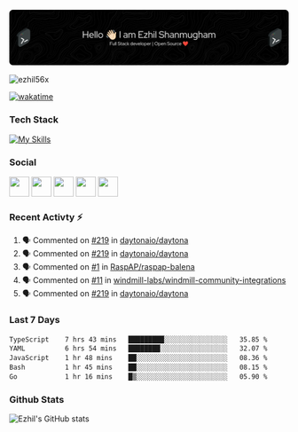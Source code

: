 ![Header](./header.png)

<p align="left"> <img src="https://komarev.com/ghpvc/?username=ezhil56x&label=Profile%20views&color=0e75b6&style=flat" alt="ezhil56x" /> </p>

[![wakatime](https://wakatime.com/badge/user/e780b5d2-6a76-4fde-a594-4ff159327ad3.svg)](https://wakatime.com/@e780b5d2-6a76-4fde-a594-4ff159327ad3)

### Tech Stack

[![My Skills](https://skillicons.dev/icons?i=c,cpp,py,java,kotlin,js,php,html,css,bootstrap,react,ts,nextjs,jquery,flask,nodejs,express,mysql,postgres,mongodb,docker,aws,firebase,vercel,cloudflare,jenkins,nginx,figma&theme=dark&perline=15)](https://skillicons.dev)

### Social

<p align="left">
	<a href="https://discord.com/users/ezhil56x" target="_blank" rel="noreferrer"
		><img
			src="https://skillicons.dev/icons?i=discord&theme=dark"
			width="36"
			height="36"
	/></a>
	<a href="https://www.github.com/ezhil56x" target="_blank" rel="noreferrer"
		><img
			src="https://skillicons.dev/icons?i=github&theme=dark"
			width="36"
			height="36"
	/></a>
	<a href="https://git.selfmade.ninja/ezhil930" target="_blank" rel="noreferrer"
		><img
			src="https://skillicons.dev/icons?i=git&theme=dark"
			width="36"
			height="36"
	/></a>
	<a
		href="https://www.linkedin.com/in/ezhilshanmugham"
		target="_blank"
		rel="noreferrer"
		><img
			src="https://skillicons.dev/icons?i=linkedin&theme=dark"
			width="36"
			height="36"
	/></a>
	<a href="https://www.twitter.com/ezhil56x" target="_blank" rel="noreferrer"
		><img
			src="https://skillicons.dev/icons?i=twitter&theme=dark"
			width="36"
			height="36"
	/></a>
</p>


### Recent Activty ⚡

<!--START_SECTION:activity-->
1. 🗣 Commented on [#219](https://github.com/daytonaio/daytona/issues/219#issuecomment-2004232861) in [daytonaio/daytona](https://github.com/daytonaio/daytona)
2. 🗣 Commented on [#219](https://github.com/daytonaio/daytona/issues/219#issuecomment-2004223866) in [daytonaio/daytona](https://github.com/daytonaio/daytona)
3. 🗣 Commented on [#1](https://github.com/RaspAP/raspap-balena/issues/1#issuecomment-2001991748) in [RaspAP/raspap-balena](https://github.com/RaspAP/raspap-balena)
4. 🗣 Commented on [#11](https://github.com/windmill-labs/windmill-community-integrations/pull/11#issuecomment-1999523948) in [windmill-labs/windmill-community-integrations](https://github.com/windmill-labs/windmill-community-integrations)
5. 🗣 Commented on [#219](https://github.com/daytonaio/daytona/issues/219#issuecomment-1999428799) in [daytonaio/daytona](https://github.com/daytonaio/daytona)

<!--END_SECTION:activity-->

### Last 7 Days

<!--START_SECTION:waka-->

```txt
TypeScript    7 hrs 43 mins   █████████░░░░░░░░░░░░░░░░   35.85 %
YAML          6 hrs 54 mins   ████████░░░░░░░░░░░░░░░░░   32.07 %
JavaScript    1 hr 48 mins    ██░░░░░░░░░░░░░░░░░░░░░░░   08.36 %
Bash          1 hr 45 mins    ██░░░░░░░░░░░░░░░░░░░░░░░   08.15 %
Go            1 hr 16 mins    █▒░░░░░░░░░░░░░░░░░░░░░░░   05.90 %
```

<!--END_SECTION:waka-->

### Github Stats

![Ezhil's GitHub stats](https://github-readme-stats.vercel.app/api?username=ezhil56x&theme=dark&show_icons=true)
